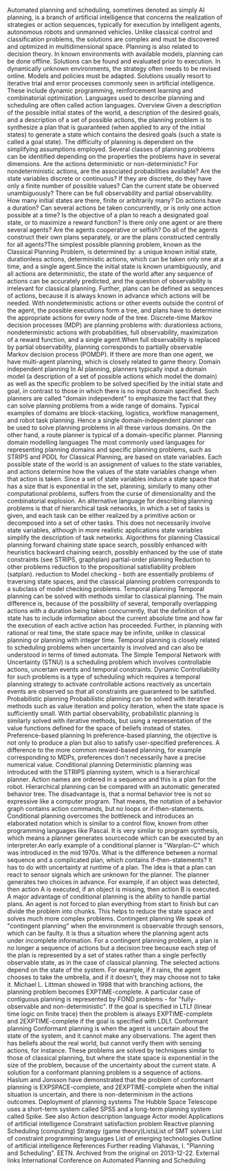Automated planning and scheduling, sometimes denoted as simply AI
planning, is a branch of artificial intelligence that concerns the
realization of strategies or action sequences, typically for execution
by intelligent agents, autonomous robots and unmanned vehicles. Unlike
classical control and classification problems, the solutions are complex
and must be discovered and optimized in multidimensional space. Planning
is also related to decision theory. In known environments with available
models, planning can be done offline. Solutions can be found and
evaluated prior to execution. In dynamically unknown environments, the
strategy often needs to be revised online. Models and policies must be
adapted. Solutions usually resort to iterative trial and error processes
commonly seen in artificial intelligence. These include dynamic
programming, reinforcement learning and combinatorial optimization.
Languages used to describe planning and scheduling are often called
action languages. Overview Given a description of the possible initial
states of the world, a description of the desired goals, and a
description of a set of possible actions, the planning problem is to
synthesize a plan that is guaranteed (when applied to any of the initial
states) to generate a state which contains the desired goals (such a
state is called a goal state). The difficulty of planning is dependent
on the simplifying assumptions employed. Several classes of planning
problems can be identified depending on the properties the problems have
in several dimensions. Are the actions deterministic or
non-deterministic? For nondeterministic actions, are the associated
probabilities available? Are the state variables discrete or continuous?
If they are discrete, do they have only a finite number of possible
values? Can the current state be observed unambiguously? There can be
full observability and partial observability. How many initial states
are there, finite or arbitrarily many? Do actions have a duration? Can
several actions be taken concurrently, or is only one action possible at
a time? Is the objective of a plan to reach a designated goal state, or
to maximize a reward function? Is there only one agent or are there
several agents? Are the agents cooperative or selfish? Do all of the
agents construct their own plans separately, or are the plans
constructed centrally for all agents?The simplest possible planning
problem, known as the Classical Planning Problem, is determined by: a
unique known initial state, durationless actions, deterministic actions,
which can be taken only one at a time, and a single agent.Since the
initial state is known unambiguously, and all actions are deterministic,
the state of the world after any sequence of actions can be accurately
predicted, and the question of observability is irrelevant for classical
planning. Further, plans can be defined as sequences of actions, because
it is always known in advance which actions will be needed. With
nondeterministic actions or other events outside the control of the
agent, the possible executions form a tree, and plans have to determine
the appropriate actions for every node of the tree. Discrete-time Markov
decision processes (MDP) are planning problems with: durationless
actions, nondeterministic actions with probabilities, full
observability, maximization of a reward function, and a single
agent.When full observability is replaced by partial observability,
planning corresponds to partially observable Markov decision process
(POMDP). If there are more than one agent, we have multi-agent planning,
which is closely related to game theory. Domain independent planning In
AI planning, planners typically input a domain model (a description of a
set of possible actions which model the domain) as well as the specific
problem to be solved specified by the initial state and goal, in
contrast to those in which there is no input domain specified. Such
planners are called \"domain independent\" to emphasize the fact that
they can solve planning problems from a wide range of domains. Typical
examples of domains are block-stacking, logistics, workflow management,
and robot task planning. Hence a single domain-independent planner can
be used to solve planning problems in all these various domains. On the
other hand, a route planner is typical of a domain-specific planner.
Planning domain modelling languages The most commonly used languages for
representing planning domains and specific planning problems, such as
STRIPS and PDDL for Classical Planning, are based on state variables.
Each possible state of the world is an assignment of values to the state
variables, and actions determine how the values of the state variables
change when that action is taken. Since a set of state variables induce
a state space that has a size that is exponential in the set, planning,
similarly to many other computational problems, suffers from the curse
of dimensionality and the combinatorial explosion. An alternative
language for describing planning problems is that of hierarchical task
networks, in which a set of tasks is given, and each task can be either
realized by a primitive action or decomposed into a set of other tasks.
This does not necessarily involve state variables, although in more
realistic applications state variables simplify the description of task
networks. Algorithms for planning Classical planning forward chaining
state space search, possibly enhanced with heuristics backward chaining
search, possibly enhanced by the use of state constraints (see STRIPS,
graphplan) partial-order planning Reduction to other problems reduction
to the propositional satisfiability problem (satplan). reduction to
Model checking - both are essentially problems of traversing state
spaces, and the classical planning problem corresponds to a subclass of
model checking problems. Temporal planning Temporal planning can be
solved with methods similar to classical planning. The main difference
is, because of the possibility of several, temporally overlapping
actions with a duration being taken concurrently, that the definition of
a state has to include information about the current absolute time and
how far the execution of each active action has proceeded. Further, in
planning with rational or real time, the state space may be infinite,
unlike in classical planning or planning with integer time. Temporal
planning is closely related to scheduling problems when uncertainty is
involved and can also be understood in terms of timed automata. The
Simple Temporal Network with Uncertainty (STNU) is a scheduling problem
which involves controllable actions, uncertain events and temporal
constraints. Dynamic Controllability for such problems is a type of
scheduling which requires a temporal planning strategy to activate
controllable actions reactively as uncertain events are observed so that
all constraints are guaranteed to be satisfied. Probabilistic planning
Probabilistic planning can be solved with iterative methods such as
value iteration and policy iteration, when the state space is
sufficiently small. With partial observability, probabilistic planning
is similarly solved with iterative methods, but using a representation
of the value functions defined for the space of beliefs instead of
states. Preference-based planning In preference-based planning, the
objective is not only to produce a plan but also to satisfy
user-specified preferences. A difference to the more common reward-based
planning, for example corresponding to MDPs, preferences don\'t
necessarily have a precise numerical value. Conditional planning
Deterministic planning was introduced with the STRIPS planning system,
which is a hierarchical planner. Action names are ordered in a sequence
and this is a plan for the robot. Hierarchical planning can be compared
with an automatic generated behavior tree. The disadvantage is, that a
normal behavior tree is not so expressive like a computer program. That
means, the notation of a behavior graph contains action commands, but no
loops or if-then-statements. Conditional planning overcomes the
bottleneck and introduces an elaborated notation which is similar to a
control flow, known from other programming languages like Pascal. It is
very similar to program synthesis, which means a planner generates
sourcecode which can be executed by an interpreter.An early example of a
conditional planner is "Warplan-C" which was introduced in the mid
1970s. What is the difference between a normal sequence and a
complicated plan, which contains if-then-statements? It has to do with
uncertainty at runtime of a plan. The idea is that a plan can react to
sensor signals which are unknown for the planner. The planner generates
two choices in advance. For example, if an object was detected, then
action A is executed, if an object is missing, then action B is
executed. A major advantage of conditional planning is the ability to
handle partial plans. An agent is not forced to plan everything from
start to finish but can divide the problem into chunks. This helps to
reduce the state space and solves much more complex problems. Contingent
planning We speak of \"contingent planning\" when the environment is
observable through sensors, which can be faulty. It is thus a situation
where the planning agent acts under incomplete information. For a
contingent planning problem, a plan is no longer a sequence of actions
but a decision tree because each step of the plan is represented by a
set of states rather than a single perfectly observable state, as in the
case of classical planning. The selected actions depend on the state of
the system. For example, if it rains, the agent chooses to take the
umbrella, and if it doesn\'t, they may choose not to take it. Michael L.
Littman showed in 1998 that with branching actions, the planning problem
becomes EXPTIME-complete. A particular case of contiguous planning is
represented by FOND problems - for \"fully-observable and
non-deterministic\". If the goal is specified in LTLf (linear time logic
on finite trace) then the problem is always EXPTIME-complete and
2EXPTIME-complete if the goal is specified with LDLf. Conformant
planning Conformant planning is when the agent is uncertain about the
state of the system, and it cannot make any observations. The agent then
has beliefs about the real world, but cannot verify them with sensing
actions, for instance. These problems are solved by techniques similar
to those of classical planning, but where the state space is exponential
in the size of the problem, because of the uncertainty about the current
state. A solution for a conformant planning problem is a sequence of
actions. Haslum and Jonsson have demonstrated that the problem of
conformant planning is EXPSPACE-complete, and 2EXPTIME-complete when the
initial situation is uncertain, and there is non-determinism in the
actions outcomes. Deployment of planning systems The Hubble Space
Telescope uses a short-term system called SPSS and a long-term planning
system called Spike. See also Action description language Actor model
Applications of artificial intelligence Constraint satisfaction problem
Reactive planning Scheduling (computing) Strategy (game theory)ListsList
of SMT solvers List of constraint programming languages List of emerging
technologies Outline of artificial intelligence References Further
reading Vlahavas, I. \"Planning and Scheduling\". EETN. Archived from
the original on 2013-12-22. External links International Conference on
Automated Planning and Scheduling
